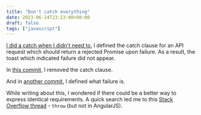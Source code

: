 ```yaml
---
title: "Don't catch everything"
date: 2023-06-24T23:23:00+08:00
draft: false
tags: ["javascript"]
---
```

[I did a catch when I didn't need to.](https://stackoverflow.com/questions/75078415/error-responses-from-api-are-considered-success-in-react-query) I defined the catch clause for an API request which should return a rejected Promise upon failure. As a result, the toast which indicated failure did not appear.

In [this commit](https://github.com/opengovsg/FormSG/pull/6087/commits/157c5e8d2e6ad716828aa03865844064f55edc5e), I removed the catch clause.

And in [another commit](https://github.com/opengovsg/FormSG/pull/6087/commits/c40a2d9a64a0bfee75395005a401d9e6a4073e66), I defined what failure is.

While writing about this, I wondered if there could be a better way to express identical requirements. A quick search led me to this [Stack Overflow thread](https://stackoverflow.com/questions/43306623/reject-a-promise-from-then) - `throw` (but not in AngularJS).
